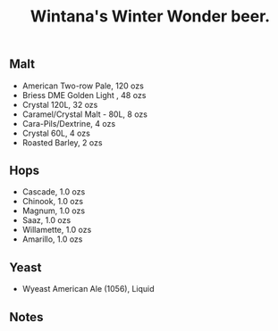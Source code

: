 ﻿---
layout: post
title: Wintana's Winter Wonder beer.
tags: [ beer ]
---
## Malt
-  American Two-row Pale, 120 ozs
-  Briess DME Golden Light , 48 ozs
-  Crystal 120L, 32 ozs
-  Caramel/Crystal Malt - 80L, 8 ozs
-  Cara-Pils/Dextrine, 4 ozs
-  Crystal 60L, 4 ozs
-  Roasted Barley, 2 ozs
## Hops
-  Cascade, 1.0 ozs
-  Chinook, 1.0 ozs
-  Magnum, 1.0 ozs
-  Saaz, 1.0 ozs
-  Willamette, 1.0 ozs
-  Amarillo, 1.0 ozs
## Yeast
-  Wyeast American Ale (1056), Liquid
## Notes

